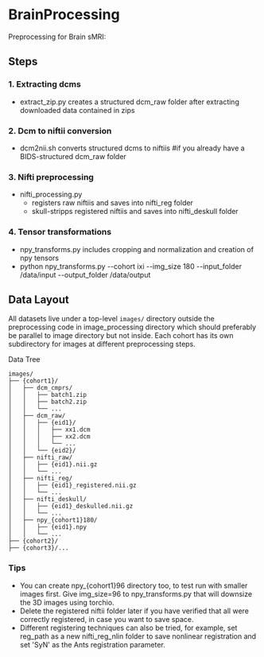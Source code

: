 # BrainProcessing
Preprocessing for Brain sMRI:
## Steps
### 1. Extracting dcms
- extract_zip.py creates a structured dcm_raw folder after extracting downloaded data contained in zips
### 2. Dcm to niftii conversion 
- dcm2nii.sh converts structured dcms to niftiis  #if you already have a BIDS-structured dcm_raw folder 
### 3. Nifti preprocessing 
- nifti_processing.py 
  - registers raw niftiis and saves into nifti_reg folder 
  - skull-stripps registered niftiis and saves into nifti_deskull folder
### 4. Tensor transformations
- npy_transforms.py includes cropping and normalization and creation of npy tensors
- python npy_transforms.py --cohort ixi --img_size 180 --input_folder /data/input --output_folder /data/output
## Data Layout  

All datasets live under a top-level `images/` directory outside the preprocessing code in image_processing directory which should preferably be parallel to image directory but not inside. 
Each cohort has its own subdirectory for images at different preprocessing steps.

Data Tree

```text
images/
├── {cohort1}/
│   ├── dcm_cmprs/
│   │   ├── batch1.zip
│   │   ├── batch2.zip
│   │   └── ...
│   ├── dcm_raw/
│   │   ├── {eid1}/
│   │   │   ├── xx1.dcm
│   │   │   ├── xx2.dcm
│   │   │   └── ...
│   │   └── {eid2}/
│   ├── nifti_raw/
│   │   ├── {eid1}.nii.gz
│   │   └── ...
│   ├── nifti_reg/
│   │   ├── {eid1}_registered.nii.gz
│   │   └── ...
│   ├── nifti_deskull/
│   │   ├── {eid1}_deskulled.nii.gz
│   │   └── ...
│   ├── npy_{cohort1}180/
│   │   ├── {eid1}.npy
│   │   └── ...
├── {cohort2}/
├── {cohort3}/...
```



### Tips
- You can create npy_{cohort1}96 directory too, to test run with smaller images first. Give img_size=96 to npy_transforms.py that will downsize the 3D images using torchio.
- Delete the registered niftii folder later if you have verified that all were correctly registered, in case you want to save space.
- Different registering techniques can also be tried, for example, set reg_path as a new nifti_reg_nlin folder to save nonlinear registration and set 'SyN' as the Ants registration parameter.

